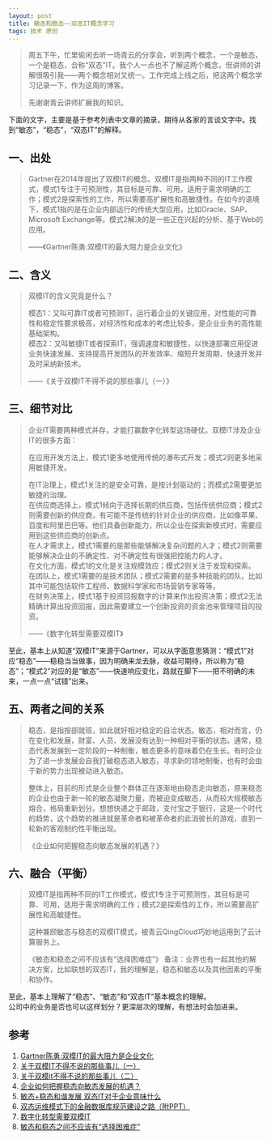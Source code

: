 ```yaml
---
layout: post
title: 敏态和稳态——双态IT概念学习
tags: 技术 原创
---
```


> 周五下午，忙里偷闲去听一场青云的分享会，听到两个概念，一个是敏态，一个是稳态，合称“双态”IT。我个人一点也不了解这两个概念，但讲师的讲解很吸引我——两个概念相对又统一。工作完成上线之后，把这两个概念学习记录一下，作为这周的博客。
>
> 先谢谢青云讲师扩展我的知识。

下面的文字，主要是基于参考列表中文章的摘录，期待从各家的言谈文字中。找到“敏态”，“稳态”，“双态IT”的解释。

## 一、出处

> Gartner在2014年提出了双模IT的概念。双模IT是指两种不同的IT工作模式，模式1专注于可预测性，其目标是可靠、可用，适用于需求明确的工作；模式2是探索性的工作，所以需要高扩展性和高敏捷性。在如今的语境下，模式1指的是在企业内部运行的传统大型应用，比如Oracle、SAP、Microsoft Exchange等。模式2解决的是一些正在兴起的分析、基于Web的应用。
>
> ——《Gartner陈勇:双模IT的最大阻力是企业文化》


## 二、含义

> 双模IT的含义究竟是什么？
>
> 模态1：又叫可靠IT或者可预测IT，运行着企业的关键应用，对性能的可靠性和稳定性要求极高，对经济性和成本的考虑比较多，是企业业务的高性能基础架构。  
> 模态2：又叫敏捷IT或者探索IT，强调速度和敏捷性，以快速部署应用促进业务快速发展、支持提高开发团队的开发效率、缩短开发周期、快速开发并及时采纳新技术。
>
> ——《关于双模IT不得不说的那些事儿（一）》


## 三、细节对比
> 企业IT需要两种模式并存，才能打赢数字化转型这场硬仗。双模IT涉及企业IT的很多方面：
>
> 在应用开发方法上，模式1更多地使用传统的瀑布式开发；模式2则更多地采用敏捷开发。
>
> 在IT治理上，模式1关注的是安全可靠，是按计划驱动的；而模式2需要更加敏捷的治理。  
> 在供应商选择上，模式1倾向于选择长期的供应商，包括传统供应商；模式2则需要创新的供应商，有可能不是传统的针对企业的供应商，比如像苹果、百度和阿里巴巴等。他们具备创新能力，所以企业在探索新模式时，需要应用到这些供应商的创新点。  
> 在人才需求上，模式1需要的是那些能够解决复杂问题的人才；模式2则需要能够解决企业的不确定性、对不确定性有很强把控能力的人才。  
> 在文化方面，模式1的文化是关注规模效应；模式2则关注于发现和探索。  
> 在团队上，模式1需要的是技术团队；模式2需要的是多种技能的团队，比如其中可能包括软件工程师、数据科学家和市场营销专家等等。  
> 在财务决策上，模式1基于投资回报数字的计算来作出投资决策；模式2无法精确计算出投资回报，因此需要建立一个创新投资的资金池来管理项目的投资。  
>
> ——《数字化转型需要双模IT》

至此，基本上从知道“双模IT”来源于Gartner，可以从字面意思猜测：“模式1”对应“稳态”——稳稳当当做事，因为明确来龙去脉，收益可期待，所以称为“稳态”；“模式2”对应的是“敏态”——快速响应变化，路就在脚下——把不明确的未来，一点一点“试错”出来。

## 五、两者之间的关系

> 稳态，是指按部就班，如此就好相对稳定的自洽状态。敏态，相对而言，仍在变化和发展，财富、人员、发展没有达到一种相对平衡的状态。通常，稳态代表发展到一定阶段的一种制衡，敏态更多的意味着仍在生长。有时企业为了进一步发展会自我打破稳态进入敏态，寻求新的领地制衡，也有时会由于新的势力出现被动进入敏态。
> 
> 整体上，目前的形式是企业整个群体正在逐渐地由稳态走向敏态，原来稳态的企业也由于新一轮的敏态凝聚力量，而被迫变成敏态，从而较大规模敏态熔合，格局重新划分。想想快递之于邮政，支付宝之于银行，这是一个时代的趋势，这个趋势的推进就是革命者和被革命者的此消彼长的游戏，直到一轮新的客观制约性平衡出现。
>
> 《企业如何把握稳态向敏态发展的机遇？》

## 六、融合（平衡）

> 双模IT是指两种不同的IT工作模式，模式1专注于可预测性，其目标是可靠、可用，适用于需求明确的工作；模式2是探索性的工作，所以需要高扩展性和高敏捷性。
> 
> 这种兼顾敏态与稳态的双模IT模式，被青云QingCloud巧妙地运用到了云计算服务上。
>
> 《敏态和稳态之间不应该有“选择困难症”》
> 备注：业界也有一起其他的解决方案，比如联想的双态IT，我的理解是，稳态和敏态以及其他因素的平衡和协作。

至此，基本上理解了“稳态”、“敏态”和“双态IT”基本概念的理解。  
公司中的业务是否也可以这样划分？更深层次的理解，有想法时会加进来。


## 参考

1. [Gartner陈勇:双模IT的最大阻力是企业文化](http://cio.yesky.com/201/105260201.shtml)
1. [关于双模IT不得不说的那些事儿（一）](http://blog.qingteng.cn/2016/10/15/关于双模it不得不说的那些事儿（一）/)
1. [关于双模it不得不说的那些事儿（二）](http://blog.qingteng.cn/2016/10/15/关于双模it不得不说的那些事儿（二）/)
1. [企业如何把握稳态向敏态发展的机遇？](http://news.mbalib.com/story/235943)
1. [敏态+稳态和谐发展 双态IT对于企业意味什么](http://servers.pconline.com.cn/859/8598000.html)
1. [双态运维模式下的金融数据库规范建设之路（附PPT）](http://dbaplus.cn/news-21-1343-1.html)
1. [数字化转型需要双模IT](http://e.huawei.com/cn/publications/cn/ict_insights/201612301112/new-ict/201612301532)
1. [敏态和稳态之间不应该有“选择困难症”](http://blog.csdn.net/Z1Y492Vn3ZYD9et3B06/article/details/78809131)
